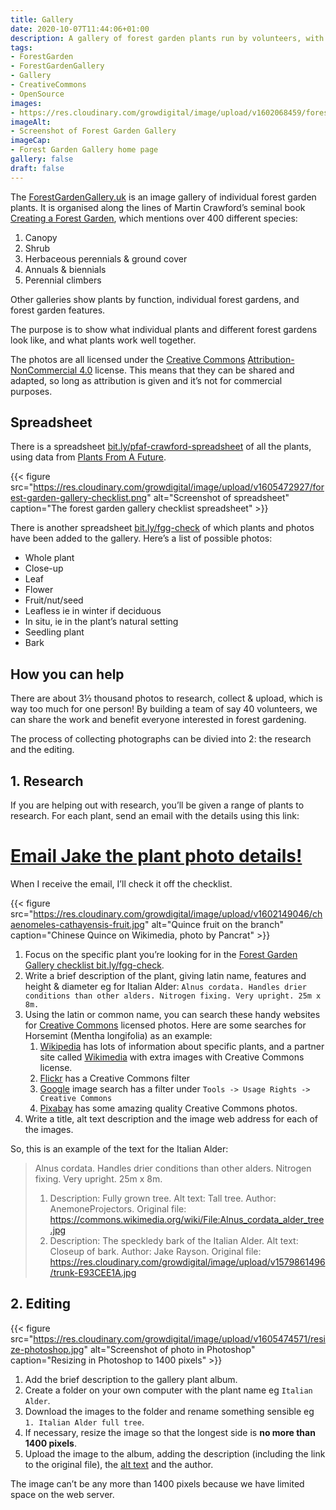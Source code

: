 ```yaml
---
title: Gallery
date: 2020-10-07T11:44:06+01:00
description: A gallery of forest garden plants run by volunteers, with instructions on how to help
tags: 
- ForestGarden
- ForestGardenGallery
- Gallery
- CreativeCommons
- OpenSource
images: 
- https://res.cloudinary.com/growdigital/image/upload/v1602068459/forestgardengallery.uk.jpg
imageAlt:
- Screenshot of Forest Garden Gallery
imageCap:
- Forest Garden Gallery home page
gallery: false
draft: false
---
```


The [ForestGardenGallery.uk](https://forestgardengallery.uk/) is an image gallery of individual forest garden plants. It is organised along the lines of Martin Crawford’s seminal book [Creating a Forest Garden](https://www.agroforestry.co.uk/product/creating-a-forest-garden-2/), which mentions over 400 different species:

1. Canopy
2. Shrub
3. Herbaceous perennials & ground cover
4. Annuals & biennials
5. Perennial climbers

Other galleries show plants by function, individual forest gardens, and forest garden features.

The purpose is to show what individual plants and different forest gardens look like, and what plants work well together.

The photos are all licensed under the [Creative Commons](https://creativecommons.org/) [Attribution-NonCommercial 4.0](https://creativecommons.org/licenses/by-nc/4.0/) license. This means that they can be shared and adapted, so long as attribution is given and it’s not for commercial purposes.

## Spreadsheet

There is a spreadsheet [bit.ly/pfaf-crawford-spreadsheet](https://bit.ly/pfaf-crawford-spreadsheet) of all the plants, using data from [Plants From A Future](https://pfaf.org/user/Default.aspx). 

{{< figure src="https://res.cloudinary.com/growdigital/image/upload/v1605472927/forest-garden-gallery-checklist.png" alt="Screenshot of spreadsheet" caption="The forest garden gallery checklist spreadsheet" >}}

There is another spreadsheet [bit.ly/fgg-check](https://bit.ly/fgg-check) of which plants and photos have been added to the gallery. Here’s a list of possible photos:

* Whole plant
* Close-up
* Leaf
* Flower
* Fruit/nut/seed
* Leafless ie in winter if deciduous
* In situ, ie in the plant’s natural setting
* Seedling plant
* Bark

## How you can help

There are about 3½ thousand photos to research, collect & upload, which is way too much for one person! By building a team of say 40 volunteers, we can share the work and benefit everyone interested in forest gardening.

The process of collecting photographs can be divied into 2: the research and the editing.

## 1. Research

If you are helping out with research, you’ll be given a range of plants to research. For each plant, send an email with the details using this link: 

# <a class="button" href="mailto:hi@forestgardengallery.grwd.uk?subject=Plant photo details&amp;body=Plant%20name:%20%0aID:%20%0aPFAF%20link:%20%0aPlant%20description:%20%0a%0a---%0a##%20Photo%201%20of%204%0aURL:%20%0aAlt%20text:%20%0aCaption:%20%0aAuthor:%20%0a---%0a##%20Photo%202%20of%204%0aURL:%20%0aAlt%20text:%20%0aCaption:%20%0aAuthor:%20%0a---%0a##%20Photo%203%20of%204%0aURL:%20%0aAlt%20text:%20%0aCaption:%20%0aAuthor:%20%0a---%0a##%20Photo%204%20of%204%0aURL:%20%0aAlt%20text:%20%0aCaption:%20%0aAuthor:%20%0a">Email Jake the plant photo details!</a>

When I receive the email, I’ll check it off the checklist.

{{< figure src="https://res.cloudinary.com/growdigital/image/upload/v1602149046/chaenomeles-cathayensis-fruit.jpg" alt="Quince fruit on the branch" caption="Chinese Quince on Wikimedia, photo by Pancrat" >}}

1. Focus on the specific plant you’re looking for in the [Forest Garden Gallery checklist bit.ly/fgg-check](https://bit.ly/fgg-check).
2. Write a brief description of the plant, giving latin name, features and height & diameter eg for Italian Alder: `Alnus cordata. Handles drier conditions than other alders. Nitrogen fixing. Very upright. 25m x 8m.`
3. Using the latin or common name, you can search these handy websites for [Creative Commons](https://creativecommons.org/) licensed photos. Here are some searches for Horsemint (Mentha longifolia) as an example:
    1. [Wikipedia](https://en.wikipedia.org/wiki/) has lots of information about specific plants, and a partner site called [Wikimedia](https://commons.wikimedia.org/wiki/Main_Page) with extra images with Creative Commons license.
    2. [Flickr](https://www.flickr.com/) has a Creative Commons filter 
    3. [Google](https://www.google.co.uk/) image search has a filter under `Tools -> Usage Rights -> Creative Commons` 
    4. [Pixabay](https://pixabay.com/) has some amazing quality Creative Commons photos.
4. Write a title, alt text description and the image web address for each of the images.

So, this is an example of the text for the Italian Alder:

> Alnus cordata. Handles drier conditions than other alders. Nitrogen fixing. Very upright. 25m x 8m.
> 1. Description: Fully grown tree. Alt text: Tall tree. Author: AnemoneProjectors. Original file: https://commons.wikimedia.org/wiki/File:Alnus_cordata_alder_tree.jpg
> 5. Description: The speckledy bark of the Italian Alder. Alt text: Closeup of bark. Author: Jake Rayson. Original file: https://res.cloudinary.com/growdigital/image/upload/v1579861496/trunk-E93CEE1A.jpg

## 2. Editing

{{< figure src="https://res.cloudinary.com/growdigital/image/upload/v1605474571/resize-photoshop.jpg" alt="Screenshot of photo in Photoshop" caption="Resizing in Photoshop to 1400 pixels" >}}

1. Add the brief description to the gallery plant album.
2. Create a folder on your own computer with the plant name eg `Italian Alder`.
3. Download the images to the folder and rename something sensible eg `1. Italian Alder full tree`.
4. If necessary, resize the image so that the longest side is **no more than 1400 pixels**.
3. Upload the image to the album, adding the description (including the link to the original file), the [alt text](https://moz.com/learn/seo/alt-text) and the author.

The image can’t be any more than 1400 pixels because we have limited space on the web server.
